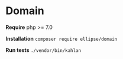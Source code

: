 # Domain

**Require** php >= 7.0

**Installation** `composer require ellipse/domain`

**Run tests** `./vendor/bin/kahlan`
